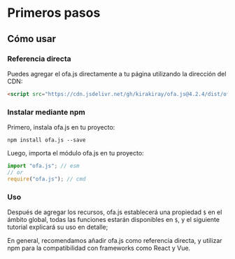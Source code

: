 # Primeros pasos
## Cómo usar
### Referencia directa

Puedes agregar el ofa.js directamente a tu página utilizando la dirección del CDN:

```html
<script src="https://cdn.jsdelivr.net/gh/kirakiray/ofa.js@4.2.4/dist/ofa.js"></script>
```

### Instalar mediante npm

Primero, instala ofa.js en tu proyecto:

```shell
npm install ofa.js --save
```

Luego, importa el módulo ofa.js en tu proyecto:

```javascript
import "ofa.js"; // esm
// or
require("ofa.js"); // cmd
```

### Uso

Después de agregar los recursos, ofa.js establecerá una propiedad `$` en el ámbito global, todas las funciones estarán disponibles en `$`, y el siguiente tutorial explicará su uso en detalle;

En general, recomendamos añadir ofa.js como referencia directa, y utilizar npm para la compatibilidad con frameworks como React y Vue.

